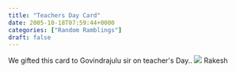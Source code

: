```yaml
---
title: "Teachers Day Card"
date: 2005-10-18T07:59:44+0000
categories: ["Random Ramblings"]
draft: false
---
```


We gifted this card to Govindrajulu sir on teacher's Day.. 
<img src="http://www.albumtown.com/data/8ce1a43fb75e779c6b794ba4d255cf6d/4664_p63669.jpeg"/>
Rakesh

